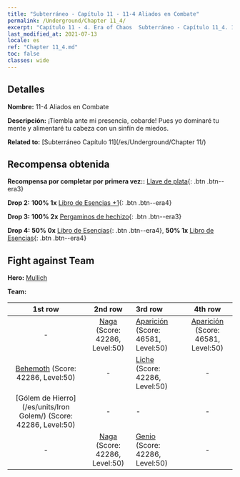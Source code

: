 ```yaml
---
title: "Subterráneo - Capítulo 11 - 11-4 Aliados en Combate"
permalink: /Underground/Chapter 11_4/
excerpt: "Capítulo 11 - 4. Era of Chaos  Subterráneo - Capítulo 11_4. 11-4 Aliados en Combate"
last_modified_at: 2021-07-13
locale: es
ref: "Chapter 11_4.md"
toc: false
classes: wide
---
```


## Detalles

 **Nombre:** 11-4 Aliados en Combate

 **Descripción:** ¡Tiembla ante mi presencia, cobarde! Pues yo dominaré tu mente y alimentaré tu cabeza con un sinfín de miedos.

 **Related to:** [Subterráneo Capítulo 11](/es/Underground/Chapter 11/)

## Recompensa obtenida

 **Recompensa por completar por primera vez::** [Llave de plata](/ItemsES/con_693/){: .btn .btn--era3}

 **Drop 2:** **100% 1x** [Libro de Esencias +1](/ItemsES/mat_46/){: .btn .btn--era4}

 **Drop 3:** **100% 2x** [Pergaminos de hechizo](/ItemsES/con_694/){: .btn .btn--era3}

 **Drop 4:** **50% 0x** [Libro de Esencias](/ItemsES/mat_39/){: .btn .btn--era4}, **50% 1x** [Libro de Esencias](/ItemsES/mat_39/){: .btn .btn--era4}


## Fight against Team
 **Hero:** [Mullich](/es/heroes/Mullich/)

 **Team:**


  | 1st row | 2nd row | 3rd row | 4th row |
  |:----:|:----:|:----|:----:|
  | - | [Naga](/es/units/Naga/) (Score: 42286, Level:50)  | [Aparición](/es/units/Wight/) (Score: 46581, Level:50)  | [Aparición](/es/units/Wight/) (Score: 46581, Level:50)  |
  | [Behemoth](/es/units/Behemoth/) (Score: 42286, Level:50)  | - | [Liche](/es/units/Lich/) (Score: 42286, Level:50)  | - |
  | [Gólem de Hierro](/es/units/Iron Golem/) (Score: 42286, Level:50)  | - | - | - |
  | - | [Naga](/es/units/Naga/) (Score: 42286, Level:50)  | [Genio](/es/units/Genie/) (Score: 42286, Level:50)  | - |


